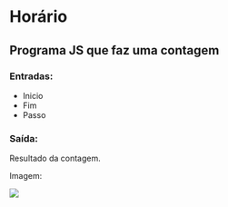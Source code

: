 # Horário

## Programa JS que faz uma contagem

### Entradas: 

- Inicio
- Fim
- Passo

### Saída:

Resultado da contagem.

Imagem:

<img src="imgens/img.png">


